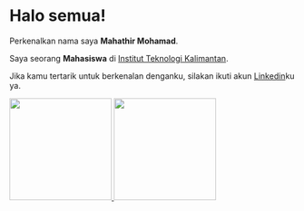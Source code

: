 # Halo semua! 

Perkenalkan nama saya **Mahathir Mohamad**.

Saya seorang **Mahasiswa** di [Institut Teknologi Kalimantan](https://itk.ac.id/).

Jika kamu tertarik untuk berkenalan denganku, silakan ikuti akun [Linkedin](https://www.linkedin.com/in/mahathirmohamad/)ku ya.

<p align="left">
<a href="https://github.com/Mahathir-Mohamad">
  <img height="180em" src="https://github-readme-stats-eight-theta.vercel.app/api?username=Mahathir-Mohamad&show_icons=true&theme=algolia&include_all_commits=true&count_private=true"/>
  <img height="180em" src="https://github-readme-stats-eight-theta.vercel.app/api/top-langs/?username=Mahathir-Mohamad&layout=compact&langs_count=8&theme=algolia"/>
</a>
</p>
